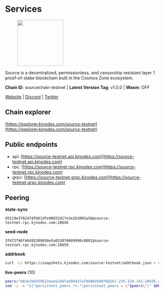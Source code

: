 # Services

<figure><img src="https://raw.githubusercontent.com/kj89/testnet_manuals/main/pingpub/logos/source.png" width="150" alt=""><figcaption></figcaption></figure>

Source is a decentralized, permissionless, and censorship resistant layer 1 proof-of-stake blockchain built in the Cosmos Zone ecosystem.

**Chain ID**: sourcechain-testnet | **Latest Version Tag**: v1.0.0 | **Wasm**: OFF

[Website](https://www.sourceprotocol.io/) | [Discord](https://discord.io/SourceProtocol) | [Twitter](https://www.twitter.com/sourceprotocol_)




## Chain explorer
[https://explorer.kjnodes.com/source-testnet](https://explorer.kjnodes.com/source-testnet)

## Public endpoints

* api: [https://source-testnet.api.kjnodes.com](https://source-testnet.api.kjnodes.com)
* rpc: [https://source-testnet.rpc.kjnodes.com](https://source-testnet.rpc.kjnodes.com)
* grpc: [https://source-testnet.grpc.kjnodes.com](https://source-testnet.grpc.kjnodes.com)

## Peering

**state-sync**

```text
d5519e378247dfb61dfe90652d1fe3e2b3005a5b@source-testnet.rpc.kjnodes.com:28656
```

**seed-node**

```text
3f472746f46493309650e5a033076689996c8881@source-testnet.rpc.kjnodes.com:28659
```

**addrbook**
```bash
curl -Ls https://snapshots.kjnodes.com/source-testnet/addrbook.json > $HOME/.source/config/addrbook.json
```

**live-peers** (10)
```bash
peers="b02e2bd359623aeee2d4fad94d37af8b064508f6@167.235.224.141:26656,a9e8376ba9309bdcf5d6ed00e8960d70a03bb3f2@213.202.218.28:26656,bdf9b6ad38b803358e7fd99f35b14795ebcd8144@190.2.155.67:29656,f2936d8f0ae99b9fa99d179f746faacc9c41a5c3@65.108.158.181:26656,db69700d8b0c277183ab1ec34d79a083c2578d32@65.21.145.209:26656,d960215e0788fcfc04b9e2e824e5751bf1efe7fc@65.108.82.152:26656,d5519e378247dfb61dfe90652d1fe3e2b3005a5b@65.109.68.190:28656,49b025c08193c8846956423ac80504b0bab2b777@185.182.187.239:26656,b5cfe488ddf0b9e902716b2e18686f8b13c03182@62.171.181.251:26656,cac254555deea35a70c821abd7f3e7db47a46d55@65.109.92.241:20056"
sed -i -e "s|^persistent_peers *=.*|persistent_peers = \"$peers\"|" $HOME/.source/config/config.toml
```
